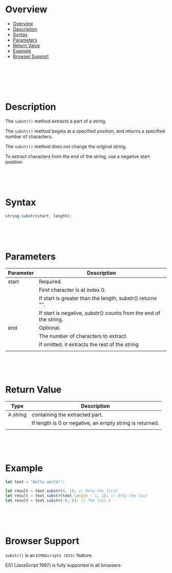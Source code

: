 # Overview

- [Overview](#overview)
- [Description](#description)
- [Syntax](#syntax)
- [Parameters](#parameters)
- [Return Value](#return-value)
- [Example](#example)
- [Browser Support](#browser-support)

&nbsp;

&nbsp;

&nbsp;

# Description

The `substr()` method extracts a part of a string.

The `substr()` method begins at a specified position, and returns a specified number of characters.

The `substr()` method does not change the original string.

To extract characters from the end of the string, use a negative start position

&nbsp;

&nbsp;

# Syntax

```js
string.substr(start, length);
```

&nbsp;

&nbsp;

# Parameters

| Parameter | Description                                                       |
| --------- | ----------------------------------------------------------------- |
| start     | Required.                                                         |
|           | First character is at index 0.                                    |
|           | If start is greater than the length, substr() returns "".         |
|           | If start is negative, substr() counts from the end of the string. |
| end       | Optional.                                                         |
|           | The number of characters to extract.                              |
|           | If omitted, it extracts the rest of the string                    |
|           |                                                                   |

&nbsp;

&nbsp;

# Return Value

| Type     | Description                                              |
| -------- | -------------------------------------------------------- |
| A string | containing the extracted part.                           |
|          | If length is 0 or negative, an empty string is returned. |
|          |                                                          |

&nbsp;

&nbsp;

# Example

```js
let text = "Hello world!";

let result = text.substr(0, 1); // Only the first
let result = text.substr(text.length - 1, 1); // Only the last
let result = text.substr(-6, 6); // The last 6
```

&nbsp;

&nbsp;

# Browser Support

`substr()` is an `ECMAScript1 (ES1)` feature.

ES1 (JavaScript 1997) is fully supported in all browsers

&nbsp;

&nbsp;
